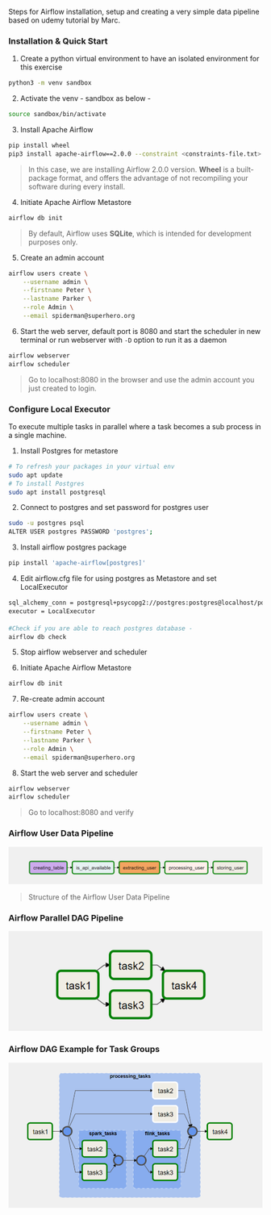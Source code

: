 Steps for Airflow installation, setup and creating a very simple data pipeline based on udemy tutorial by Marc.

### Installation & Quick Start 

1. Create a python virtual environment to have an isolated environment for this exercise
```sh
python3 -m venv sandbox
```
2. Activate the venv - sandbox as below -  
```sh
source sandbox/bin/activate
```
3. Install Apache Airflow   
```sh
pip install wheel
pip3 install apache-airflow==2.0.0 --constraint <constraints-file.txt>
```
> In this case, we are installing Airflow 2.0.0 version. 
> **Wheel** is a built-package format, and offers the advantage of not recompiling your software during every install.
 
4. Initiate Apache Airflow Metastore    
```sh
airflow db init
```
> By default, Airflow uses **SQLite**, which is intended for development purposes only.

5. Create an admin account
```sh
airflow users create \
    --username admin \
    --firstname Peter \
    --lastname Parker \
    --role Admin \
    --email spiderman@superhero.org
```
6. Start the web server, default port is 8080 and start the scheduler in new terminal or run webserver with `-D` option to run it as a daemon
```sh
airflow webserver
airflow scheduler
```
> Go to localhost:8080 in the browser and use the admin account you just created to login.

### Configure Local Executor 
To execute multiple tasks in parallel where a task becomes a sub process in a single machine.

1. Install Postgres for metastore
```sh
# To refresh your packages in your virtual env
sudo apt update
# To install Postgres
sudo apt install postgresql
```

2. Connect to postgres and set password for postgres user
```sh
sudo -u postgres psql
ALTER USER postgres PASSWORD 'postgres';
```

3. Install airflow postgres package
```sh
pip install 'apache-airflow[postgres]'
```

4. Edit airflow.cfg file for using postgres as Metastore and set LocalExecutor
```sh
sql_alchemy_conn = postgresql+psycopg2://postgres:postgres@localhost/postgres
executor = LocalExecutor

#Check if you are able to reach postgres database -
airflow db check
```

5. Stop airflow webserver and scheduler

6. Initiate Apache Airflow Metastore    
```sh
airflow db init
```

7. Re-create admin account
```sh
airflow users create \
    --username admin \
    --firstname Peter \
    --lastname Parker \
    --role Admin \
    --email spiderman@superhero.org
```
8. Start the web server and scheduler
```sh
airflow webserver
airflow scheduler
```
> Go to localhost:8080 and verify 

### Airflow User Data Pipeline

![dag](png/user_processing.PNG)
> Structure of the Airflow User Data Pipeline

### Airflow Parallel DAG Pipeline

![dag](png/parallel_dag.PNG)

### Airflow DAG Example for Task Groups

![dag](png/example_taskgroups.PNG)

